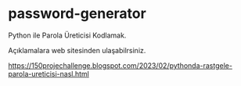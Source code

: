 # password-generator
Python ile Parola Üreticisi Kodlamak.

Açıklamalara web sitesinden ulaşabilrsiniz.

https://150projechallenge.blogspot.com/2023/02/pythonda-rastgele-parola-ureticisi-nasl.html
